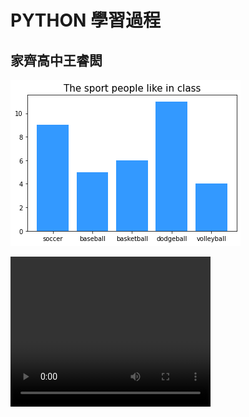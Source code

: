 
# PYTHON 學習過程
## 家齊高中王睿閎

![Plot](output.png)

<video width="320" height="240" controls>
  <source src="video.mp4" type="video/mp4">
Your browser does not support the video tag.
</video>